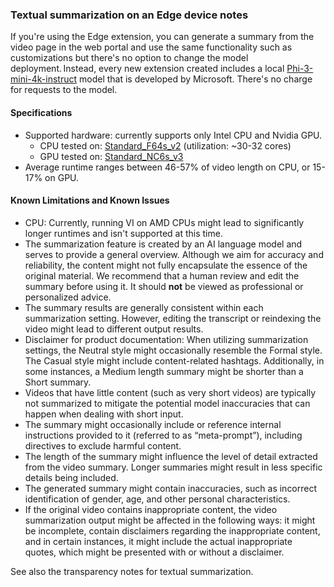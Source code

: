 ### Textual summarization on an Edge device notes

If you're using the Edge extension, you can generate a summary from the video page in the web portal and use the same functionality such as customizations but there's no option to change the model deployment. Instead, every new extension created includes a local [Phi-3-mini-4k-instruct](https://huggingface.co/microsoft/Phi-3-mini-4k-instruct/tree/main) model that is developed by Microsoft. There's no charge for requests to the model.

#### Specifications

- Supported hardware: currently supports only Intel CPU and Nvidia GPU. 
    - CPU tested on: [Standard_F64s_v2](/azure/virtual-machines/fsv2-series) (utilization: ~30-32 cores) 
    - GPU tested on: [Standard_NC6s_v3](/azure/virtual-machines/ncv3-series)
- Average runtime ranges between 46-57% of video length on CPU, or 15-17% on GPU.

#### Known Limitations and Known Issues

- CPU: Currently, running VI on AMD CPUs might lead to significantly longer runtimes and isn't supported at this time.
- The summarization feature is created by an AI language model and serves to provide a general overview. Although we aim for accuracy and reliability, the content might not fully encapsulate the essence of the original material. We recommend that a human review and edit the summary before using it. It should **not** be viewed as professional or personalized advice.
- The summary results are generally consistent within each summarization setting. However, editing the transcript or reindexing the video might lead to different output results.
- Disclaimer for product documentation: When utilizing summarization settings, the Neutral style might occasionally resemble the Formal style. The Casual style might include content-related hashtags. Additionally, in some instances, a Medium length summary might be shorter than a Short summary. 
- Videos that have little content (such as very short videos) are typically not summarized to mitigate the potential model inaccuracies that can happen when dealing with short input.
- The summary might occasionally include or reference internal instructions provided to it (referred to as “meta-prompt”), including directives to exclude harmful content.
- The length of the summary might influence the level of detail extracted from the video summary. Longer summaries might result in less specific details being included.
- The generated summary might contain inaccuracies, such as incorrect identification of gender, age, and other personal characteristics.
- If the original video contains inappropriate content, the video summarization output might be affected in the following ways: it might be incomplete, contain disclaimers regarding the inappropriate content, and in certain instances, it might include the actual inappropriate quotes, which might be presented with or without a disclaimer.

See also the transparency notes for textual summarization. 
